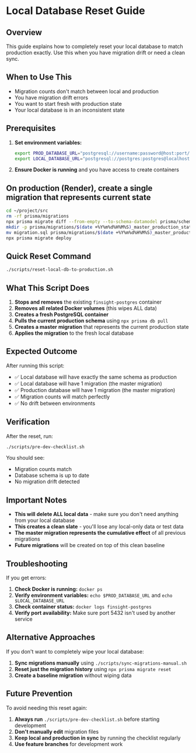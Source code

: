 # Local Database Reset Guide

## Overview
This guide explains how to completely reset your local database to match production exactly. Use this when you have migration drift or need a clean sync.

## When to Use This
- Migration counts don't match between local and production
- You have migration drift errors
- You want to start fresh with production state
- Your local database is in an inconsistent state

## Prerequisites
1. **Set environment variables:**
   ```bash
   export PROD_DATABASE_URL="postgresql://username:password@host:port/database"
   export LOCAL_DATABASE_URL="postgresql://postgres:postgres@localhost:5432/finsight"
   ```

2. **Ensure Docker is running** and you have access to create containers

## On production (Render), create a single migration that represents current state
   ```bash
   cd ~/project/src
   rm -rf prisma/migrations
   npx prisma migrate diff --from-empty --to-schema-datamodel prisma/schema.prisma --script > migration.sql
   mkdir -p prisma/migrations/$(date +%Y%m%d%H%M%S)_master_production_state
   mv migration.sql prisma/migrations/$(date +%Y%m%d%H%M%S)_master_production_state/migration.sql
   npx prisma migrate deploy
   ```

## Quick Reset Command
```bash
./scripts/reset-local-db-to-production.sh
```

## What This Script Does
1. **Stops and removes** the existing `finsight-postgres` container
2. **Removes all related Docker volumes** (this wipes ALL data)
3. **Creates a fresh PostgreSQL container**
4. **Pulls the current production schema** using `npx prisma db pull`
5. **Creates a master migration** that represents the current production state
6. **Applies the migration** to the fresh local database

## Expected Outcome
After running this script:
- ✅ Local database will have exactly the same schema as production
- ✅ Local database will have 1 migration (the master migration)
- ✅ Production database will have 1 migration (the master migration)
- ✅ Migration counts will match perfectly
- ✅ No drift between environments

## Verification
After the reset, run:
```bash
./scripts/pre-dev-checklist.sh
```

You should see:
- Migration counts match
- Database schema is up to date
- No migration drift detected

## Important Notes
- **This will delete ALL local data** - make sure you don't need anything from your local database
- **This creates a clean slate** - you'll lose any local-only data or test data
- **The master migration represents the cumulative effect** of all previous migrations
- **Future migrations** will be created on top of this clean baseline

## Troubleshooting
If you get errors:
1. **Check Docker is running:** `docker ps`
2. **Verify environment variables:** `echo $PROD_DATABASE_URL` and `echo $LOCAL_DATABASE_URL`
3. **Check container status:** `docker logs finsight-postgres`
4. **Verify port availability:** Make sure port 5432 isn't used by another service

## Alternative Approaches
If you don't want to completely wipe your local database:
1. **Sync migrations manually** using `./scripts/sync-migrations-manual.sh`
2. **Reset just the migration history** using `npx prisma migrate reset`
3. **Create a baseline migration** without wiping data

## Future Prevention
To avoid needing this reset again:
1. **Always run** `./scripts/pre-dev-checklist.sh` before starting development
2. **Don't manually edit** migration files
3. **Keep local and production in sync** by running the checklist regularly
4. **Use feature branches** for development work